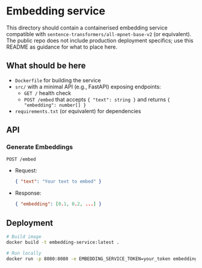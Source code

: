 # Embedding service

This directory should contain a containerised embedding service compatible with `sentence-transformers/all-mpnet-base-v2` (or equivalent). The public repo does not include production deployment specifics; use this README as guidance for what to place here.

## What should be here

- `Dockerfile` for building the service
- `src/` with a minimal API (e.g., FastAPI) exposing endpoints:
  - `GET /` health check
  - `POST /embed` that accepts `{ "text": string }` and returns `{ "embedding": number[] }`
- `requirements.txt` (or equivalent) for dependencies

## API 

### Generate Embeddings
```
POST /embed
```
- Request:
  ```json
  { "text": "Your text to embed" }
  ```
- Response:
  ```json
  { "embedding": [0.1, 0.2, ...] }
  ```

## Deployment

```bash
# Build image
docker build -t embedding-service:latest .

# Run locally
docker run -p 8080:8080 -e EMBEDDING_SERVICE_TOKEN=your_token embedding-service:latest
```